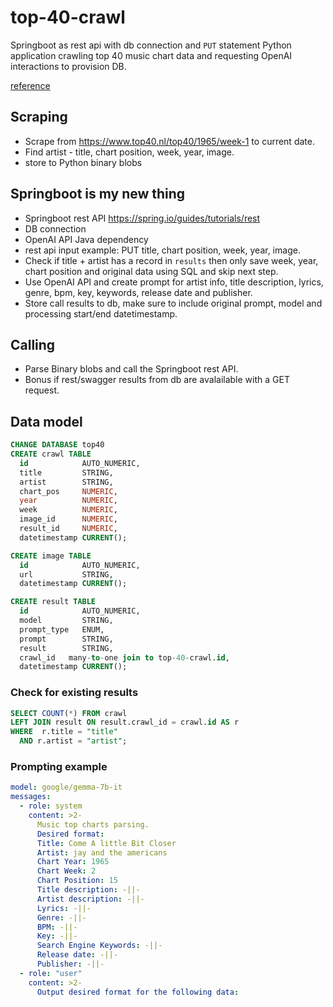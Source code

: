 # top-40-crawl

Springboot as rest api with db connection and `PUT` statement
Python application crawling top 40 music chart data and requesting OpenAI interactions to provision DB.

[reference](https://spring.io/guides/tutorials/rest)

## Scraping

- Scrape from https://www.top40.nl/top40/1965/week-1 to current date.
- Find artist - title, chart position, week, year, image.
- store to Python binary blobs

## Springboot is my new thing

- Springboot rest API https://spring.io/guides/tutorials/rest
- DB connection
- OpenAI API Java dependency
- rest api input example: PUT title, chart position, week, year, image.
- Check if title + artist has a record in `results` then only save week, year, chart position and original data using SQL and skip next step.
- Use OpenAI API and create prompt for artist info, title description, lyrics, genre, bpm, key, keywords, release date and publisher.
- Store call results to db, make sure to include original prompt, model and processing start/end datetimestamp.

## Calling

- Parse Binary blobs and call the Springboot rest API.
- Bonus if rest/swagger results from db are avalailable with a GET request.

## Data model

```sql
CHANGE DATABASE top40
CREATE crawl TABLE
  id            AUTO_NUMERIC,
  title         STRING,
  artist        STRING,
  chart_pos     NUMERIC,
  year          NUMERIC,
  week          NUMERIC,
  image_id      NUMERIC,
  result_id     NUMERIC,
  datetimestamp CURRENT();

CREATE image TABLE
  id            AUTO_NUMERIC,
  url           STRING,
  datetimestamp CURRENT();

CREATE result TABLE
  id            AUTO_NUMERIC,
  model         STRING,
  prompt_type   ENUM,
  prompt        STRING,
  result        STRING,
  crawl_id   many-to-one join to top-40-crawl.id,
  datetimestamp CURRENT();
```

### Check for existing results

```sql
SELECT COUNT(*) FROM crawl
LEFT JOIN result ON result.crawl_id = crawl.id AS r
WHERE  r.title = "title"
  AND r.artist = "artist";
```

### Prompting example

```yaml
model: google/gemma-7b-it
messages:
  - role: system
    content: >2-
      Music top charts parsing.
      Desired format:
      Title: Come A little Bit Closer
      Artist: jay and the americans
      Chart Year: 1965
      Chart Week: 2
      Chart Position: 15
      Title description: -||-
      Artist description: -||-
      Lyrics: -||-
      Genre: -||-
      BPM: -||-
      Key: -||-
      Search Engine Keywords: -||-
      Release date: -||-
      Publisher: -||-
  - role: "user"
    content: >2-
      Output desired format for the following data: 
```

